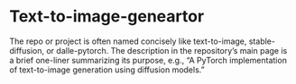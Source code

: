 # Text-to-image-geneartor
The repo or project is often named concisely like text-to-image, stable-diffusion, or dalle-pytorch. The description in the repository’s main page is a brief one-liner summarizing its purpose, e.g., “A PyTorch implementation of text-to-image generation using diffusion models.”

